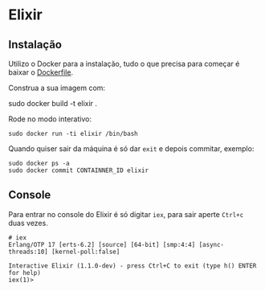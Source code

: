Elixir
==
Instalação
--
Utilizo o Docker para a instalação, tudo o que precisa para começar é baixar o [Dockerfile][docker_elixir].

Construa a sua imagem com:

  sudo docker build -t elixir .

Rode no modo interativo:

    sudo docker run -ti elixir /bin/bash

Quando quiser sair da máquina é só dar `exit` e depois commitar, exemplo:

    sudo docker ps -a
    sudo docker commit CONTAINNER_ID elixir

Console
--

Para entrar no console do Elixir é só digitar `iex`,  para sair aperte `Ctrl+c` duas vezes.

    # iex
    Erlang/OTP 17 [erts-6.2] [source] [64-bit] [smp:4:4] [async-threads:10] [kernel-poll:false]

    Interactive Elixir (1.1.0-dev) - press Ctrl+C to exit (type h() ENTER for help)
    iex(1)>


[docker_elixir]: https://raw.githubusercontent.com/vagnerzampieri/docker-files/master/elixir/Dockerfile
